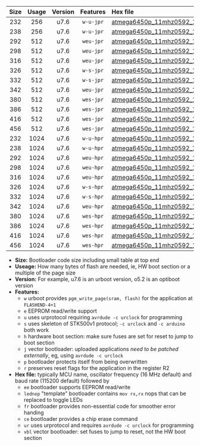 |Size|Usage|Version|Features|Hex file|
|:-:|:-:|:-:|:-:|:--|
|232|256|u7.6|`w-u-jpr`|[atmega6450p_11mhz0592_19200bps_ur_vbl.hex](https://raw.githubusercontent.com/stefanrueger/urboot/main/atmega6450p_11mhz0592_19200bps_ur_vbl.hex)|
|238|256|u7.6|`w-u-jpr`|[atmega6450p_11mhz0592_19200bps_lednop_ur_vbl.hex](https://raw.githubusercontent.com/stefanrueger/urboot/main/atmega6450p_11mhz0592_19200bps_lednop_ur_vbl.hex)|
|292|512|u7.6|`weu-jpr`|[atmega6450p_11mhz0592_19200bps_ee_ur_vbl.hex](https://raw.githubusercontent.com/stefanrueger/urboot/main/atmega6450p_11mhz0592_19200bps_ee_ur_vbl.hex)|
|298|512|u7.6|`weu-jpr`|[atmega6450p_11mhz0592_19200bps_ee_lednop_ur_vbl.hex](https://raw.githubusercontent.com/stefanrueger/urboot/main/atmega6450p_11mhz0592_19200bps_ee_lednop_ur_vbl.hex)|
|316|512|u7.6|`weu-jpr`|[atmega6450p_11mhz0592_19200bps_ee_lednop_fr_ur_vbl.hex](https://raw.githubusercontent.com/stefanrueger/urboot/main/atmega6450p_11mhz0592_19200bps_ee_lednop_fr_ur_vbl.hex)|
|326|512|u7.6|`w-s-jpr`|[atmega6450p_11mhz0592_19200bps_vbl.hex](https://raw.githubusercontent.com/stefanrueger/urboot/main/atmega6450p_11mhz0592_19200bps_vbl.hex)|
|332|512|u7.6|`w-s-jpr`|[atmega6450p_11mhz0592_19200bps_lednop_vbl.hex](https://raw.githubusercontent.com/stefanrueger/urboot/main/atmega6450p_11mhz0592_19200bps_lednop_vbl.hex)|
|342|512|u7.6|`weu-jpr`|[atmega6450p_11mhz0592_19200bps_ee_lednop_fr_ce_ur_vbl.hex](https://raw.githubusercontent.com/stefanrueger/urboot/main/atmega6450p_11mhz0592_19200bps_ee_lednop_fr_ce_ur_vbl.hex)|
|380|512|u7.6|`wes-jpr`|[atmega6450p_11mhz0592_19200bps_ee_vbl.hex](https://raw.githubusercontent.com/stefanrueger/urboot/main/atmega6450p_11mhz0592_19200bps_ee_vbl.hex)|
|386|512|u7.6|`wes-jpr`|[atmega6450p_11mhz0592_19200bps_ee_lednop_vbl.hex](https://raw.githubusercontent.com/stefanrueger/urboot/main/atmega6450p_11mhz0592_19200bps_ee_lednop_vbl.hex)|
|416|512|u7.6|`wes-jpr`|[atmega6450p_11mhz0592_19200bps_ee_lednop_fr_vbl.hex](https://raw.githubusercontent.com/stefanrueger/urboot/main/atmega6450p_11mhz0592_19200bps_ee_lednop_fr_vbl.hex)|
|456|512|u7.6|`wes-jpr`|[atmega6450p_11mhz0592_19200bps_ee_lednop_fr_ce_vbl.hex](https://raw.githubusercontent.com/stefanrueger/urboot/main/atmega6450p_11mhz0592_19200bps_ee_lednop_fr_ce_vbl.hex)|
|232|1024|u7.6|`w-u-hpr`|[atmega6450p_11mhz0592_19200bps_ur.hex](https://raw.githubusercontent.com/stefanrueger/urboot/main/atmega6450p_11mhz0592_19200bps_ur.hex)|
|238|1024|u7.6|`w-u-hpr`|[atmega6450p_11mhz0592_19200bps_lednop_ur.hex](https://raw.githubusercontent.com/stefanrueger/urboot/main/atmega6450p_11mhz0592_19200bps_lednop_ur.hex)|
|292|1024|u7.6|`weu-hpr`|[atmega6450p_11mhz0592_19200bps_ee_ur.hex](https://raw.githubusercontent.com/stefanrueger/urboot/main/atmega6450p_11mhz0592_19200bps_ee_ur.hex)|
|298|1024|u7.6|`weu-hpr`|[atmega6450p_11mhz0592_19200bps_ee_lednop_ur.hex](https://raw.githubusercontent.com/stefanrueger/urboot/main/atmega6450p_11mhz0592_19200bps_ee_lednop_ur.hex)|
|316|1024|u7.6|`weu-hpr`|[atmega6450p_11mhz0592_19200bps_ee_lednop_fr_ur.hex](https://raw.githubusercontent.com/stefanrueger/urboot/main/atmega6450p_11mhz0592_19200bps_ee_lednop_fr_ur.hex)|
|326|1024|u7.6|`w-s-hpr`|[atmega6450p_11mhz0592_19200bps.hex](https://raw.githubusercontent.com/stefanrueger/urboot/main/atmega6450p_11mhz0592_19200bps.hex)|
|332|1024|u7.6|`w-s-hpr`|[atmega6450p_11mhz0592_19200bps_lednop.hex](https://raw.githubusercontent.com/stefanrueger/urboot/main/atmega6450p_11mhz0592_19200bps_lednop.hex)|
|342|1024|u7.6|`weu-hpr`|[atmega6450p_11mhz0592_19200bps_ee_lednop_fr_ce_ur.hex](https://raw.githubusercontent.com/stefanrueger/urboot/main/atmega6450p_11mhz0592_19200bps_ee_lednop_fr_ce_ur.hex)|
|380|1024|u7.6|`wes-hpr`|[atmega6450p_11mhz0592_19200bps_ee.hex](https://raw.githubusercontent.com/stefanrueger/urboot/main/atmega6450p_11mhz0592_19200bps_ee.hex)|
|386|1024|u7.6|`wes-hpr`|[atmega6450p_11mhz0592_19200bps_ee_lednop.hex](https://raw.githubusercontent.com/stefanrueger/urboot/main/atmega6450p_11mhz0592_19200bps_ee_lednop.hex)|
|416|1024|u7.6|`wes-hpr`|[atmega6450p_11mhz0592_19200bps_ee_lednop_fr.hex](https://raw.githubusercontent.com/stefanrueger/urboot/main/atmega6450p_11mhz0592_19200bps_ee_lednop_fr.hex)|
|456|1024|u7.6|`wes-hpr`|[atmega6450p_11mhz0592_19200bps_ee_lednop_fr_ce.hex](https://raw.githubusercontent.com/stefanrueger/urboot/main/atmega6450p_11mhz0592_19200bps_ee_lednop_fr_ce.hex)|

- **Size:** Bootloader code size including small table at top end
- **Useage:** How many bytes of flash are needed, ie, HW boot section or a multiple of the page size
- **Version:** For example, u7.6 is an urboot version, o5.2 is an optiboot version
- **Features:**
  + `w` urboot provides `pgm_write_page(sram, flash)` for the application at `FLASHEND-4+1`
  + `e` EEPROM read/write support
  + `u` uses urprotocol requiring `avrdude -c urclock` for programming
  + `s` uses skeleton of STK500v1 protocol; `-c urclock` and `-c arduino` both work
  + `h` hardware boot section: make sure fuses are set for reset to jump to boot section
  + `j` vector bootloader: uploaded applications *need to be patched externally*, eg, using `avrdude -c urclock`
  + `p` bootloader protects itself from being overwritten
  + `r` preserves reset flags for the application in the register R2
- **Hex file:** typically MCU name, oscillator frequency (16 MHz default) and baud rate (115200 default) followed by
  + `ee` bootloader supports EEPROM read/write
  + `lednop` "template" bootloader contains `mov rx,rx` nops that can be replaced to toggle LEDs
  + `fr` bootloader provides non-essential code for smoother error handing
  + `ce` bootloader provides a chip erase command
  + `ur` uses urprotocol and requires `avrdude -c urclock` for programming
  + `vbl` vector bootloader: set fuses to jump to reset, not the HW boot section
